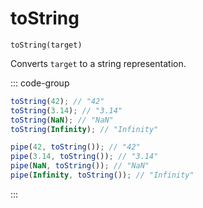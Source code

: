 # toString

`toString(target)`

Converts `target` to a string representation.

::: code-group

```ts [data-first]
toString(42); // "42"
toString(3.14); // "3.14"
toString(NaN); // "NaN"
toString(Infinity); // "Infinity"
```

```ts [data-last]
pipe(42, toString()); // "42"
pipe(3.14, toString()); // "3.14"
pipe(NaN, toString()); // "NaN"
pipe(Infinity, toString()); // "Infinity"
```

:::
